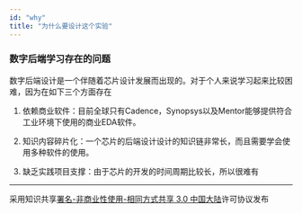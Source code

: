 ```yaml
---
id: "why"
title: "为什么要设计这个实验"
---
```


### 数字后端学习存在的问题
数字后端设计是一个伴随着芯片设计发展而出现的。对于个人来说学习起来比较困难，因为在如下三个方面存在

1. 依赖商业软件：目前全球只有Cadence，Synopsys以及Mentor能够提供符合工业环境下使用的商业EDA软件。

2. 知识内容碎片化：一个芯片的后端设计设计的知识链非常长，而且需要学会使用多种软件的使用。
3. 缺乏实践项目支撑：由于芯片的开发的时间周期比较长，所以很难有

---
采用知识共享[署名-非商业性使用-相同方式共享 3.0 中国大陆](https://creativecommons.org/licenses/by-nc-sa/3.0/cn/)许可协议发布